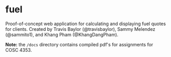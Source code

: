 # fuel
Proof-of-concept web application for calculating and displaying fuel quotes for clients. Created by Travis Baylor (@travisbaylor), Sammy Melendez (@sammito1), and Khang Pham (@KhangDangPham).

**Note:** the `/docs` directory contains compiled pdf's for assignments for COSC 4353.
